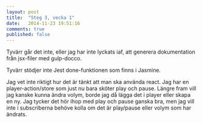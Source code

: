 ```yaml
---
layout: post
title:  "Steg 3, vecka 1"
date:   2014-11-23 19:51:16
comments: true
published: false
---
```


Tyvärr går det inte, eller jag har inte lyckats iaf, att generera dokumentation
från jsx-filer med gulp-docco.

Tyvärr stödjer inte Jest done-funktionen som finns i Jasmine.




Jag vet inte riktigt hur det är tänkt att man ska använda react. Jag har en
player-action/store som just nu bara sköter play och pause. Längre fram vill
jag kanske kunna ändra volym, borde jag då lägga det i player eller skapa en
ny. Jag tycker det hör ihop med play och pause ganska bra, men jag vill inte
i subscriberna behöve kolla om det är play/pause eller volym som har ändrats.
